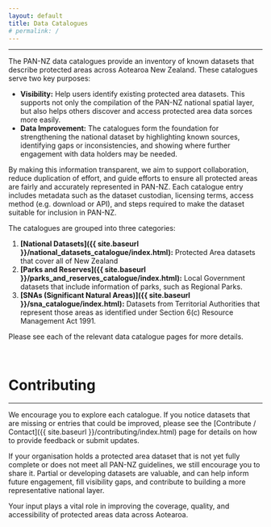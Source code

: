 ```yaml
---
layout: default
title: Data Catalogues
# permalink: /
---
```


---
The PAN-NZ data catalogues provide an inventory of known datasets that describe
protected areas across Aotearoa New Zealand. These catalogues serve two key
purposes: 
* **Visibility:** Help users identify existing protected area datasets. This
  supports not only the compilation of the PAN-NZ national spatial layer, but
  also helps others discover and access protected area data sorces more easily. 
* **Data Improvement:** The catalogues form the foundation for strengthening the
  national dataset by highlighting known sources, identifying gaps or
  inconsistencies, and showing where further engagement with data holders may be
  needed. 

By making this information transparent, we aim to support collaboration, reduce
duplication of effort, and guide efforts to ensure all protected areas are
fairly and accurately represented in PAN-NZ. Each catalogue entry includes
metadata such as the dataset custodian, licensing terms, access method (e.g.
download or API), and steps required to make the dataset suitable for inclusion
in PAN-NZ. 

The catalogues are grouped into three categories: 
1. **[National Datasets]({{ site.baseurl
   }}/national_datasets_catalogue/index.html):** Protected Area datasets that
   cover all of New Zealand
2. **[Parks and Reserves]({{ site.baseurl
}}/parks_and_reserves_catalogue/index.html):** Local Government datasets that
include information of parks, such as Regional Parks.
3. **[SNAs (Significant Natural Areas)]({{ site.baseurl
   }}/sna_catalogue/index.html):** Datasets from Territorial Authorities that
   represent those areas as identified under Section 6(c) Resource Management
   Act 1991. 

Please see each of the relevant data catalogue pages for more details. 

<br>

# Contributing 
---
We encourage you to explore each catalogue. If you notice datasets that are
missing or entries that could be improved, please see the [Contribute /
Contact]({{ site.baseurl }}/contributing/index.html) page for details on how to
provide feedback or submit updates. 

If your organisation holds a protected area dataset that is not yet fully
complete or does not meet all PAN-NZ guidelines, we still encourage you to share
it. Partial or developing datasets are valuable, and can help inform future
engagement, fill visibility gaps, and contribute to building a more
representative national layer. 

Your input plays a vital role in improving the coverage, quality, and
accessibility of protected areas data across Aotearoa. 